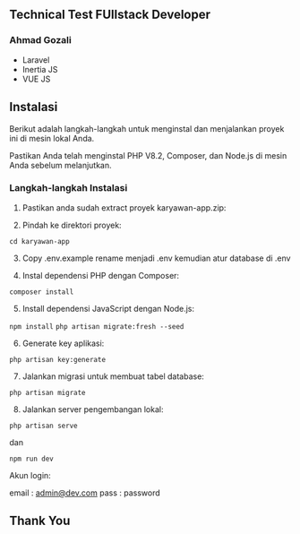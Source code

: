 ## Technical Test FUllstack Developer

### Ahmad Gozali

- Laravel
- Inertia JS
- VUE JS

## Instalasi

Berikut adalah langkah-langkah untuk menginstal dan menjalankan proyek ini di mesin lokal Anda.

Pastikan Anda telah menginstal PHP V8.2, Composer, dan Node.js di mesin Anda sebelum melanjutkan.

### Langkah-langkah Instalasi

1. Pastikan anda sudah extract proyek karyawan-app.zip:

2. Pindah ke direktori proyek:

`cd karyawan-app`

3. Copy .env.example rename menjadi .env kemudian atur database di .env

4. Instal dependensi PHP dengan Composer:

`composer install`

5. Install dependensi JavaScript dengan Node.js:

`npm install`
`php artisan migrate:fresh --seed`

6. Generate key aplikasi:

`php artisan key:generate`

7. Jalankan migrasi untuk membuat tabel database:

`php artisan migrate`

8. Jalankan server pengembangan lokal:

`php artisan serve`

dan

`npm run dev`

Akun login:

email : admin@dev.com
pass : password

## Thank You
